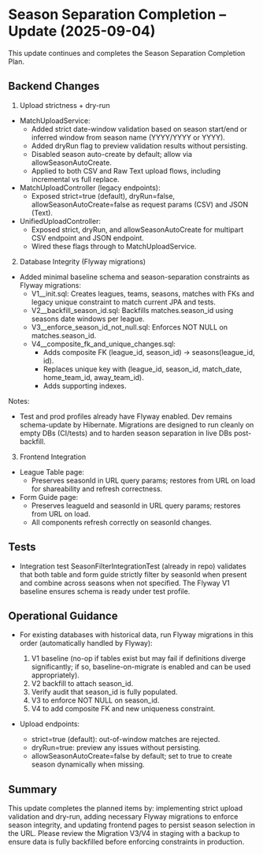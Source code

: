 # Season Separation Completion – Update (2025-09-04)

This update continues and completes the Season Separation Completion Plan.

## Backend Changes

1) Upload strictness + dry-run
- MatchUploadService:
  - Added strict date-window validation based on season start/end or inferred window from season name (YYYY/YYYY or YYYY).
  - Added dryRun flag to preview validation results without persisting.
  - Disabled season auto-create by default; allow via allowSeasonAutoCreate.
  - Applied to both CSV and Raw Text upload flows, including incremental vs full replace.
- MatchUploadController (legacy endpoints):
  - Exposed strict=true (default), dryRun=false, allowSeasonAutoCreate=false as request params (CSV) and JSON (Text).
- UnifiedUploadController:
  - Exposed strict, dryRun, and allowSeasonAutoCreate for multipart CSV endpoint and JSON endpoint.
  - Wired these flags through to MatchUploadService.

2) Database Integrity (Flyway migrations)
- Added minimal baseline schema and season-separation constraints as Flyway migrations:
  - V1__init.sql: Creates leagues, teams, seasons, matches with FKs and legacy unique constraint to match current JPA and tests.
  - V2__backfill_season_id.sql: Backfills matches.season_id using seasons date windows per league.
  - V3__enforce_season_id_not_null.sql: Enforces NOT NULL on matches.season_id.
  - V4__composite_fk_and_unique_changes.sql:
    - Adds composite FK (league_id, season_id) -> seasons(league_id, id).
    - Replaces unique key with (league_id, season_id, match_date, home_team_id, away_team_id).
    - Adds supporting indexes.

Notes:
- Test and prod profiles already have Flyway enabled. Dev remains schema-update by Hibernate. Migrations are designed to run cleanly on empty DBs (CI/tests) and to harden season separation in live DBs post-backfill.

3) Frontend Integration
- League Table page:
  - Preserves seasonId in URL query params; restores from URL on load for shareability and refresh correctness.
- Form Guide page:
  - Preserves leagueId and seasonId in URL query params; restores from URL on load.
  - All components refresh correctly on seasonId changes.

## Tests
- Integration test SeasonFilterIntegrationTest (already in repo) validates that both table and form guide strictly filter by seasonId when present and combine across seasons when not specified. The Flyway V1 baseline ensures schema is ready under test profile.

## Operational Guidance
- For existing databases with historical data, run Flyway migrations in this order (automatically handled by Flyway):
  1. V1 baseline (no-op if tables exist but may fail if definitions diverge significantly; if so, baseline-on-migrate is enabled and can be used appropriately).
  2. V2 backfill to attach season_id.
  3. Verify audit that season_id is fully populated.
  4. V3 to enforce NOT NULL on season_id.
  5. V4 to add composite FK and new uniqueness constraint.

- Upload endpoints:
  - strict=true (default): out-of-window matches are rejected.
  - dryRun=true: preview any issues without persisting.
  - allowSeasonAutoCreate=false by default; set to true to create season dynamically when missing.

## Summary
This update completes the planned items by: implementing strict upload validation and dry-run, adding necessary Flyway migrations to enforce season integrity, and updating frontend pages to persist season selection in the URL. Please review the Migration V3/V4 in staging with a backup to ensure data is fully backfilled before enforcing constraints in production.
